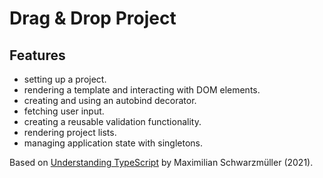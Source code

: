# Drag & Drop Project

## Features

- setting up a project.
- rendering a template and interacting with DOM elements.
- creating and using an autobind decorator.
- fetching user input.
- creating a reusable validation functionality.
- rendering project lists.
- managing application state with singletons.

Based on [Understanding TypeScript](https://www.udemy.com/course/understanding-typescript/) by Maximilian Schwarzmüller (2021).
